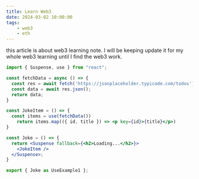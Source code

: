 ```yaml
---
title: Learn Web3
date: 2024-03-02 10:00:00
tags:
    - web3
    - eth
---
```


this article is about web3 learning note. I will be keeping update it for my whole web3 learning until I find the web3 work.

<!-- more -->

```jsx
import { Suspense, use } from "react";

const fetchData = async () => {
  const res = await fetch('https://jsonplaceholder.typicode.com/todos');
  const data = await res.json();
  return data;
}

const JokeItem = () => {
  const items = use(fetchData())
    return items.map(({ id, title }) => <p key={id}>{title}</p>)
}

const Joke = () => {
  return <Suspense fallback={<h2>Loading...</h2>}>
    <JokeItem />
  </Suspense>;
}

export { Joke as UseExample1 };
```

